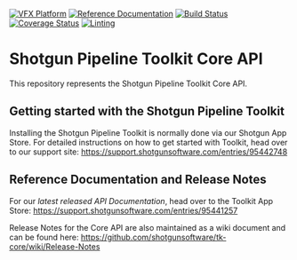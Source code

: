 [![VFX Platform](https://img.shields.io/badge/vfxplatform-2018-yellow.svg)](http://www.vfxplatform.com/)
[![Reference Documentation](http://img.shields.io/badge/doc-reference-blue.svg)](http://developer.shotgunsoftware.com/tk-core)
[![Build Status](https://dev.azure.com/jeanfrancoisboismenu/jeanfrancoisboismenu/_apis/build/status/jfboismenu.tk-core?branchName=master)](https://dev.azure.com/jeanfrancoisboismenu/jeanfrancoisboismenu/_build/latest?definitionId=1&branchName=master)
[![Coverage Status](https://coveralls.io/repos/github/shotgunsoftware/tk-core/badge.svg?branch=master)](https://coveralls.io/github/jfboismenu/tk-core?branch=master)
[![Linting](https://img.shields.io/badge/PEP8%20by-Hound%20CI-a873d1.svg)](https://houndci.com)

# Shotgun Pipeline Toolkit Core API

This repository represents the Shotgun Pipeline Toolkit Core API.

## Getting started with the Shotgun Pipeline Toolkit

Installing the Shotgun Pipeline Toolkit is normally done via our
Shotgun App Store. For detailed instructions on how to get started
with Toolkit, head over to our support site: 
https://support.shotgunsoftware.com/entries/95442748

## Reference Documentation and Release Notes

For our *latest released API Documentation*, head over to the Toolkit App Store:
https://support.shotgunsoftware.com/entries/95441257

Release Notes for the Core API are also maintained as a wiki document
and can be found here: https://github.com/shotgunsoftware/tk-core/wiki/Release-Notes
